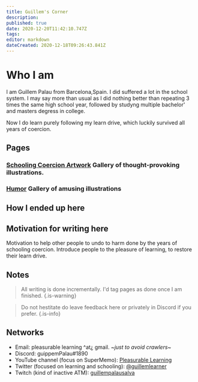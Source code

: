 ```yaml
---
title: Guillem's Corner
description: 
published: true
date: 2020-12-20T11:42:10.747Z
tags: 
editor: markdown
dateCreated: 2020-12-18T09:26:43.841Z
---
```


# Who I am
I am Guillem Palau from Barcelona,Spain. I did suffered a lot in the school system. I may say more than usual as I did nothing better than repeating 3 times the same high school year, followed by studyng multiple bachelor' and masters degress in college.

Now I do learn purely following my learn drive, which luckily survived all years of coercion.

## Pages
### [Schooling Coercion Artwork](https://www.supermemo.wiki/en/blogs/guillem/schooling-coercion-artwork) Gallery of thought-provoking illustrations.

### [Humor](/en/blogs/guillem/schooling-system-humor) Gallery of amusing illustrations 




## How I ended up here



## Motivation for writing here
 Motivation to help other people to undo to harm done by the years of schooling coercion. Introduce people to the pleasure of learning, to restore their learn drive.





## Notes
> All writing is done incrementally. I'd tag pages as done once I am finished.
{.is-warning}


> Do not hestitate do leave feedback here or privately in Discord if you prefer.
{.is-info}


## Networks
- Email: pleasurable learning ^at¿ gmail. ~*just to avoid crawlers*~
- Discord: guippemPalau#1890
- YouTube channel (focus on SuperMemo): [Pleasurable Learning](https://www.youtube.com/channel/UCus-Fyf-I-Le1vS4tfZ_GlA)
- Twitter (focused on learning and schooling): [@guillemlearner](https://twitter.com/guillemlearner)
- Twitch (kind of inactive ATM): [guillempalausalva](https://www.twitch.tv/guillempalausalva)
